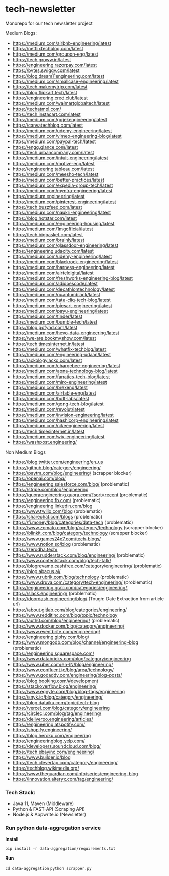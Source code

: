 # tech-newsletter

Monorepo for our tech newsletter project

Medium Blogs:

- https://medium.com/airbnb-engineering/latest
- https://netflixtechblog.com/latest
- https://medium.com/groupon-eng/latest
- https://tech.groww.in/latest
- https://engineering.razorpay.com/latest
- https://bytes.swiggy.com/latest
- https://blog.dream11engineering.com/latest
- https://medium.com/smallcase-engineering/latest
- https://tech.makemytrip.com/latest
- https://blog.flipkart.tech/latest
- https://engineering.cred.club/latest
- https://medium.com/walmartglobaltech/latest
- https://techatmpl.com/
- https://tech.instacart.com/latest
- https://medium.com/gojekengineering/latest
- https://canvatechblog.com/latest
- https://medium.com/udemy-engineering/latest
- https://medium.com/vimeo-engineering-blog/latest
- https://medium.com/paypal-tech/latest
- https://engg.glance.com/latest
- https://tech.urbancompany.com/latest
- https://medium.com/intuit-engineering/latest
- https://medium.com/motive-eng/latest
- https://engineering.tableau.com/latest
- https://medium.com/meesho-tech/latest
- https://medium.com/better-practices/latest
- https://medium.com/expedia-group-tech/latest
- https://medium.com/myntra-engineering/latest
- https://medium.engineering/latest
- https://medium.com/pinterest-engineering/latest
- https://tech.buzzfeed.com/latest
- https://medium.com/naukri-engineering/latest
- https://blog.hotstar.com/latest
- https://medium.com/engineering-housing/latest
- https://medium.com/1mgofficial/latest
- https://tech.bigbasket.com/latest
- https://medium.com/brainly/latest
- https://medium.com/glassdoor-engineering/latest
- https://engineering.udacity.com/latest
- https://medium.com/udemy-engineering/latest
- https://medium.com/blackrock-engineering/latest
- https://medium.com/harness-engineering/latest
- https://medium.com/airteldigital/latest
- https://medium.com/freshworks-engineering-blog/latest
- https://medium.com/adidoescode/latest
- https://medium.com/decathlontechnology/latest
- https://medium.com/quantumblack/latest
- https://medium.com/tata-cliq-tech-blog/latest
- https://medium.com/picsart-engineering/latest
- https://medium.com/payu-engineering/latest
- https://medium.com/tinder/latest
- https://medium.com/bumble-tech/latest
- https://blog.gofynd.com/latest
- https://medium.com/hevo-data-engineering/latest
- https://we-are.bookmyshow.com/latest
- https://tech.timesinternet.in/latest
- https://medium.com/whatfix-techblog/latest
- https://medium.com/engineering-udaan/latest
- https://ackology.acko.com/latest
- https://medium.com/chargebee-engineering/latest
- https://medium.com/apna-technology-blog/latest
- https://medium.com/fanatics-tech-blog/latest
- https://medium.com/miro-engineering/latest
- https://medium.com/brexeng/latest
- https://medium.com/airtable-eng/latest
- https://medium.com/bolt-labs/latest
- https://medium.com/gong-tech-blog/latest
- https://medium.com/revolut/latest
- https://medium.com/invision-engineering/latest
- https://medium.com/hashicorp-engineering/latest
- https://medium.com/nikeengineering/latest
- https://tech.timesinternet.in/latest
- https://medium.com/wix-engineering/latest
- https://washpost.engineering/

Non Medium Blogs

- https://blog.twitter.com/engineering/en_us
- https://github.blog/category/engineering/
- https://paytm.com/blog/engineering/ (scrapper blocker)
- https://openai.com/blog/
- https://engineering.salesforce.com/blog/ (problematic)
- https://stripe.com/blog/engineering
- https://quoraengineering.quora.com/?sort=recent (problematic)
- https://engineering.fb.com/ (problematic)
- https://engineering.linkedin.com/blog 
- https://www.twilio.com/blog (problematic)
- https://sharechat.com/blogs (problematic)
- https://fi.money/blog/categories/data-tech (problematic)
- https://www.zomato.com/blog/category/technology (scrapper blocker)
- https://blinkit.com/blog/category/technology (scrapper blocker)
- https://www.games24x7.com/tech-blogs/
- https://www.notion.so/blog (problematic)
- https://zerodha.tech/
- https://www.rudderstack.com/blog/engineering/ (problematic)
- https://www.contentstack.com/blog/tech-talk/
- https://blogrevamp.cashfree.com/category/engineering/ (problematic)
- https://blog.abacus.ai/
- https://www.rubrik.com/blog/technology (problematic)
- https://www.druva.com/category/tech-engineering/ (problematic)
- https://engineering.grab.com/categories/engineering/
- https://slack.engineering/ (problematic)
- https://doordash.engineering/blog/ (Tough: Date Extraction from article url)
- https://about.gitlab.com/blog/categories/engineering/
- https://www.redditinc.com/blog/topic/technology
- https://auth0.com/blog/engineering/ (problematic)
- https://www.docker.com/blog/category/engineering/
- https://www.eventbrite.com/engineering/ 
- https://engineering.giphy.com/blog/
- https://www.mongodb.com/blog/channel/engineering-blog (problematic)
- https://engineering.squarespace.com/
- https://www.databricks.com/blog/category/engineering
- https://www.uber.com/en-IN/blog/engineering/
- https://www.confluent.io/blog/area/technology/
- https://www.godaddy.com/engineering/blog-posts/
- https://blog.booking.com/#development
- https://stackoverflow.blog/engineering/
- https://www.egnyte.com/blog/blog-tags/engineering
- https://snyk.io/blog/category/engineering/
- https://blog.dataiku.com/topic/tech-blog
- https://vercel.com/blog/category/engineering
- https://circleci.com/blog/tag/engineering/
- https://deliveroo.engineering/articles/
- https://engineering.atspotify.com/
- https://shopify.engineering/
- https://blog.heroku.com/engineering
- https://engineeringblog.yelp.com/
- https://developers.soundcloud.com/blog/
- https://tech.ebayinc.com/engineering/
- https://www.builder.io/blog
- https://tech.clevertap.com/category/engineering/
- https://techblog.wikimedia.org/
- https://www.theguardian.com/info/series/engineering-blog
- https://innovation.alteryx.com/tag/engineering/

### Tech Stack:
- Java 11, Maven (Middleware)
- Python & FAST-API (Scraping API)
- Node.js & Appwrite.io (Newsletter)

### Run python data-aggregation service

**Install**

`pip install -r data-aggregation/requirements.txt`

**Run**

`cd data-aggregation`
`python scrapper.py`

